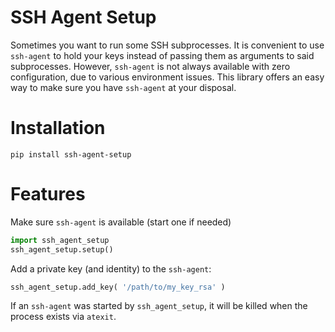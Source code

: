 # SSH Agent Setup

Sometimes you want to run some SSH subprocesses. It is convenient to use `ssh-agent` to hold your keys instead of passing them as arguments to said subprocesses. However, `ssh-agent` is not always available with zero configuration, due to various environment issues. This library offers an easy way to make sure you have `ssh-agent` at your disposal.

# Installation

    pip install ssh-agent-setup

# Features

Make sure `ssh-agent` is available (start one if needed)

```python
import ssh_agent_setup
ssh_agent_setup.setup()
```

Add a private key (and identity) to the `ssh-agent`:

```python
ssh_agent_setup.add_key( '/path/to/my_key_rsa' )
```

If an `ssh-agent` was started by `ssh_agent_setup`, it will be killed when the process exists via `atexit`.

